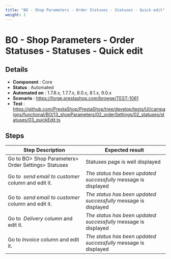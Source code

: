 ```yaml
---
title: "BO - Shop Parameters - Order Statuses - Statuses - Quick edit"
weight: 2
---
```


# BO - Shop Parameters - Order Statuses - Statuses - Quick edit
## Details
* **Component** : Core
* **Status** : Automated
* **Automated on** : 1.7.8.x, 1.7.7.x, 8.0.x, 8.1.x, 9.0.x
* **Scenario** : https://forge.prestashop.com/browse/TEST-1061
* **Test** : https://github.com/PrestaShop/PrestaShop/tree/develop/tests/UI/campaigns/functional/BO/13_shopParameters/02_orderSettings/02_statuses/statuses/03_quickEdit.ts

## Steps
| Step Description | Expected result |
| ----- | ----- |
| Go to BO> Shop Parameters> Order Settings> Statuses | Statuses page is well displayed |
| Go to  _send email to customer_ column and edit it. | _*The status has been updated successfully*_ message is displayed |
| Go to  _send email to customer_ column and edit it. | _*The status has been updated successfully*_ message is displayed |
| Go to  _Delivery_ column and edit it. | _*The status has been updated successfully*_ message is displayed |
| Go to _Invoice_ column and edit it. | _*The status has been updated successfully*_ message is displayed |